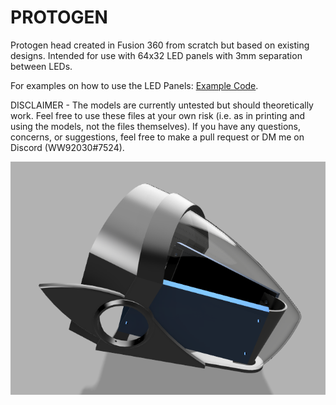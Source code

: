 # PROTOGEN
Protogen head created in Fusion 360 from scratch but based on existing designs. Intended for use with 64x32 LED panels with 3mm separation between LEDs.
<br/>

For examples on how to use the LED Panels: [Example Code](https://github.com/WW92030-STORAGE/ESP32_64x32P3/blob/main/THRESHOLD2X.INO).<br/>

DISCLAIMER - The models are currently untested but should theoretically work. Feel free to use these files at your own risk (i.e. as in printing and using the models, not the files themselves). If you have any questions, concerns, or suggestions, feel free to make a pull request or DM me on Discord (WW92030#7524).

![INSERT EXAMPLE RENDER HERE](render.png?raw=true)
